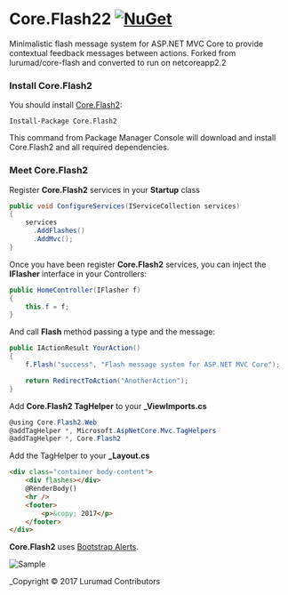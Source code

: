 # Core.Flash22 [![NuGet](https://img.shields.io/nuget/v/Core.Flash2.svg)](https://www.nuget.org/packages/Core.Flash2/)

Minimalistic flash message system for ASP.NET MVC Core to provide contextual feedback messages between actions. Forked from lurumad/core-flash and
converted to run on netcoreapp2.2

### Install Core.Flash2

You should install [Core.Flash2](https://www.nuget.org/packages/Core.Flash2/):

    Install-Package Core.Flash2

This command from Package Manager Console will download and install Core.Flash2 and all required dependencies.

### Meet Core.Flash2

Register **Core.Flash2** services in your **Startup** class

```csharp
public void ConfigureServices(IServiceCollection services)
{
    services
      .AddFlashes()
      .AddMvc();
}
```
Once you have been register **Core.Flash2** services, you can inject the **IFlasher** interface in your Controllers:

```csharp
public HomeController(IFlasher f)
{
    this.f = f;
}
```
And call **Flash** method passing a type and the message:

```csharp
public IActionResult YourAction()
{
    f.Flash("success", "Flash message system for ASP.NET MVC Core");

    return RedirectToAction("AnotherAction");
}
```
Add **Core.Flash2 TagHelper** to your **_ViewImports.cs**

```csharp
@using Core.Flash2.Web
@addTagHelper *, Microsoft.AspNetCore.Mvc.TagHelpers
@addTagHelper *, Core.Flash2
```
Add the TagHelper to your **_Layout.cs**

```html
<div class="container body-content">
    <div flashes></div>
    @RenderBody()
    <hr />
    <footer>
        <p>&copy; 2017</p>
    </footer>
</div>
```

**Core.Flash2** uses [Bootstrap Alerts](https://v4-alpha.getbootstrap.com/components/alerts/).

![Sample](https://github.com/lurumad/core-flash/blob/master/assets/flash.gif)

_Copyright &copy; 2017 Lurumad Contributors

